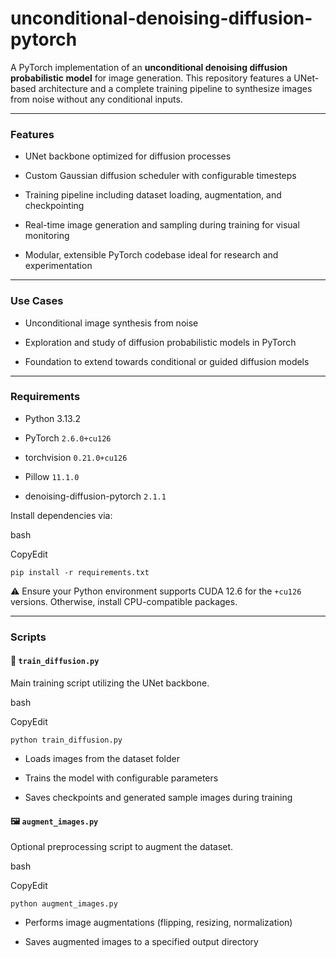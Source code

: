 
# unconditional-denoising-diffusion-pytorch

A PyTorch implementation of an **unconditional denoising diffusion probabilistic model** for image generation. This repository features a UNet-based architecture and a complete training pipeline to synthesize images from noise without any conditional inputs.

----------

### Features

-   UNet backbone optimized for diffusion processes
    
-   Custom Gaussian diffusion scheduler with configurable timesteps
    
-   Training pipeline including dataset loading, augmentation, and checkpointing
    
-   Real-time image generation and sampling during training for visual monitoring
    
-   Modular, extensible PyTorch codebase ideal for research and experimentation
    

----------

### Use Cases

-   Unconditional image synthesis from noise
    
-   Exploration and study of diffusion probabilistic models in PyTorch
    
-   Foundation to extend towards conditional or guided diffusion models
    

----------

### Requirements

-   Python 3.13.2
    
-   PyTorch `2.6.0+cu126`
    
-   torchvision `0.21.0+cu126`
    
-   Pillow `11.1.0`
    
-   denoising-diffusion-pytorch `2.1.1`
    

Install dependencies via:

bash

CopyEdit

`pip install -r requirements.txt` 

⚠️ Ensure your Python environment supports CUDA 12.6 for the `+cu126` versions. Otherwise, install CPU-compatible packages.

----------

### Scripts

#### 🔁 `train_diffusion.py`

Main training script utilizing the UNet backbone.

bash

CopyEdit

`python train_diffusion.py` 

-   Loads images from the dataset folder
    
-   Trains the model with configurable parameters
    
-   Saves checkpoints and generated sample images during training
    

#### 🖼️ `augment_images.py`

Optional preprocessing script to augment the dataset.

bash

CopyEdit

`python augment_images.py` 

-   Performs image augmentations (flipping, resizing, normalization)
    
-   Saves augmented images to a specified output directory